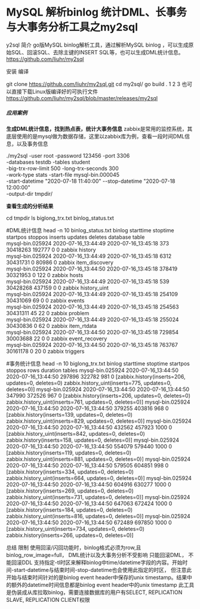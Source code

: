 # MySQL 解析binlog 统计DML、长事务与大事务分析工具之my2sql

y2sql
简介
go版MySQL binlog解析工具，通过解析MySQL binlog ，可以生成原始SQL、回滚SQL、去除主键的INSERT SQL等，也可以生成DML统计信息。https://github.com/liuhr/my2sql

安装
编译

git clone https://github.com/liuhr/my2sql.git
cd my2sql/
go build .
1
2
3
也可以直接下载Linux版编译好的可执行文件
https://github.com/liuhr/my2sql/blob/master/releases/my2sql



##### 应用案例

**生成DML统计信息，找到热点表，统计大事务信息**
zabbix是常用的监控系统，其底层使用的是mysql做为数据存储，这里以zabbix库为例，查看一段时间DML信息，以及事务信息



./my2sql  -user root -password 123456  -port 3306 \
-databases testdb  -tables student \
-big-trx-row-limit 500 -long-trx-seconds 300 \
-work-type stats   -start-file mysql-bin.000045 \
-start-datetime "2020-07-18 11:40:00" --stop-datetime "2020-07-18 12:00:00" \
-output-dir tmpdir/



**查看生成的分析结果**

cd tmpdir
ls
biglong_trx.txt  binlog_status.txt

#DML统计信息
head -n 10 binlog_status.txt
binlog            starttime           stoptime            startpos   stoppos    inserts  updates  deletes  database        table               
mysql-bin.025924  2020-07-16_13:44:49 2020-07-16_13:45:18 373        30418263   192777   0        0        zabbix          history             
mysql-bin.025924  2020-07-16_13:44:49 2020-07-16_13:45:18 6312       30431731   0        80986    0        zabbix          item_discovery      
mysql-bin.025924  2020-07-16_13:44:50 2020-07-16_13:45:18 378419     30321953   0        122      0        zabbix          hosts               
mysql-bin.025924  2020-07-16_13:44:49 2020-07-16_13:45:18 539        30428268   437159   0        0        zabbix          history_uint        
mysql-bin.025924  2020-07-16_13:44:49 2020-07-16_13:45:18 254109     30431069   69       0        0        zabbix          events              
mysql-bin.025924  2020-07-16_13:44:49 2020-07-16_13:45:18 254563     30431311   45       22       0        zabbix          problem             
mysql-bin.025924  2020-07-16_13:44:49 2020-07-16_13:45:18 255024     30430836   0        62       0        zabbix          item_rtdata         
mysql-bin.025924  2020-07-16_13:44:50 2020-07-16_13:45:18 729854     30003688   22       0        0        zabbix          event_recovery      
mysql-bin.025924  2020-07-16_13:44:50 2020-07-16_13:45:18 763767     30161178   0        20       0        zabbix          triggers       

#事务统计信息
head -n 10 biglong_trx.txt
binlog            starttime           stoptime            startpos   stoppos    rows     duration   tables
mysql-bin.025924  2020-07-16_13:44:50 2020-07-16_13:44:50 297896     322782     981      0          [zabbix.history(inserts=206, updates=0, deletes=0) zabbix.history_uint(inserts=775, updates=0, deletes=0)]
mysql-bin.025924  2020-07-16_13:44:50 2020-07-16_13:44:50 347990     372526     967      0          [zabbix.history(inserts=206, updates=0, deletes=0) zabbix.history_uint(inserts=761, updates=0, deletes=0)]
mysql-bin.025924  2020-07-16_13:44:50 2020-07-16_13:44:50 379255     403816     968      0          [zabbix.history(inserts=139, updates=0, deletes=0) zabbix.history_uint(inserts=829, updates=0, deletes=0)]
mysql-bin.025924  2020-07-16_13:44:50 2020-07-16_13:44:50 432562     457923     1000     0          [zabbix.history_uint(inserts=842, updates=0, deletes=0) zabbix.history(inserts=158, updates=0, deletes=0)]
mysql-bin.025924  2020-07-16_13:44:50 2020-07-16_13:44:50 554079     579440     1000     0          [zabbix.history(inserts=119, updates=0, deletes=0) zabbix.history_uint(inserts=881, updates=0, deletes=0)]
mysql-bin.025924  2020-07-16_13:44:50 2020-07-16_13:44:50 579505     604851     998      0          [zabbix.history(inserts=334, updates=0, deletes=0) zabbix.history_uint(inserts=664, updates=0, deletes=0)]
mysql-bin.025924  2020-07-16_13:44:50 2020-07-16_13:44:50 604916     630277     1000     0          [zabbix.history(inserts=269, updates=0, deletes=0) zabbix.history_uint(inserts=731, updates=0, deletes=0)]
mysql-bin.025924  2020-07-16_13:44:50 2020-07-16_13:44:50 647063     672424     1000     0          [zabbix.history(inserts=184, updates=0, deletes=0) zabbix.history_uint(inserts=816, updates=0, deletes=0)]
mysql-bin.025924  2020-07-16_13:44:50 2020-07-16_13:44:50 672489     697850     1000     0          [zabbix.history_uint(inserts=734, updates=0, deletes=0) zabbix.history(inserts=266, updates=0, deletes=0)]



总结
限制
使用回滚/闪回功能时，binlog格式必须为row,且binlog_row_image=full， DML统计以及大事务分析不受影响
只能回滚DML， 不能回滚DDL
支持指定-tl时区来解释binlog中time/datetime字段的内容。开始时间-start-datetime与结束时间-stop-datetime也会使用此指定的时区， 但注意此开始与结束时间针对的是binlog event header中保存的unix timestamp。结果中的额外的datetime时间信息都是binlog event header中的unix timestamp
此工具是伪装成从库拉取binlog，需要连接数据库的用户有SELECT, REPLICATION SLAVE, REPLICATION CLIENT权限
